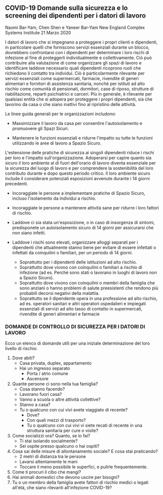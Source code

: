## COVID-19 Domande sulla sicurezza e lo screening dei dipendenti per i datori di lavoro

Naomi Bar-Yam, Chen Shen e Yaneer Bar-Yam
New England Complex Systems Institute
21 Marzo 2020

I datori di lavoro che si impegnano a proteggere i propri clienti e dipendenti, in particolare quelli che forniscono servizi essenziali durante un blocco, dovrebbero confrontarsi con i dipendenti per determinare i loro rischi di infezione al fine di proteggerli individualmente e collettivamente. Ciò può contribuire alla valutazione di come organizzare gli spazi di lavoro e identificare laddove necessario quali dipendenti ricoprono ruoli che richiedono il contatto tra individui. Ciò è particolarmente rilevante per servizi essenziali come supermercati, farmacie, rivendite di generi alimentari e fornitori di assistenza sanitaria, nonché per istituti ad alto rischio come comunità di pensionati, dormitori, case di riposo, strutture di riabilitazione, reparti psichiatrici e carceri. Più in generale, è rilevante per qualsiasi entità che si adopera per proteggere i propri dipendenti, sia che lavorino da casa o che siano inattivi fino al ripristino delle attività.

Le linee guida generali per le organizzazioni includono:

- Massimizzare il lavoro da casa per consentire l'autoisolamento e promuovere gli Spazi Sicuri.

- Mantenere le funzioni essenziali e ridurre l'impatto su tutte le funzioni utilizzando le aree di lavoro a Spazio Sicuro.

L'estensione delle pratiche di sicurezza ai singoli dipendenti riduce i rischi per loro e l'impatto sull'organizzazione. Adoperarsi per capire quanto sia sicuro il loro ambiente al di fuori dell'orario di lavoro diventa essenziale per la sicurezza del luogo di lavoro e per comprendere la sostenibilità del loro contributo durante e dopo questo periodo critico. Il loro ambiente sicuro include il considerare potenziali esposizioni avvenute durante i 14 giorni precedenti.

- Incoraggiate le persone a implementare pratiche di Spazio Sicuro, incluso l'isolamento da individui a rischio.

- Incoraggiate le persone a mantenere attività sane per ridurre i loro fattori di rischio.

- Laddove ci sia stata un'esposizione, o in caso di insorgenza di sintomi, predisponete un autoisolamento sicuro di 14 giorni per assicurarsi che non siano infetti.

- Laddove i rischi sono elevati, organizzare alloggi separati per i dipendenti che attualmente stanno bene per evitare di essere infettati o infettati da coinquilini o familiari, per un periodo di 14 giorni.

  - Soprattutto per i dipendenti delle istituzioni ad alto rischio.
  - Soprattutto dove vivono con coinquilini o familiari a rischio di infezione (ad es. Perché sono stati o lavorano in luoghi di lavoro non a Spazio Sicuro).
  - Soprattutto dove vivono con coinquilini o membri della famiglia che sono anziani o hanno problemi di salute preesistenti che rendono più probabili decorsi negativi della malattia.
  - Soprattutto se il dipendente opera in una professione ad alto rischio, ad es. operatori sanitari e altri operatori ospedalieri e impiegati essenziali di servizi ad alto tasso di contatto in supermercati, rivendite di generi alimentari e farmacie

### DOMANDE DI CONTROLLO DI SICUREZZA PER I DATORI DI LAVORO

Ecco un elenco di domande utili per una iniziale determinazione del loro livello di rischio:

1. Dove abiti?
   - Casa privata, duplex, appartamento
   - Hai un ingresso separato
     - Porta / atrio comune
     - Ascensore
2. Quante persone ci sono nella tua famiglia?
   - Cosa stanno facendo?
   - Lavorano fuori casa?
   - Vanno a scuola o altre attività collettive?
   - Stanno a casa?
   - Tu o qualcuno con cui vivi avete viaggiato di recente?
     - Dove?
     - Con quali mezzi di trasporto?
     - Tu o qualcuno con cui vivi vi siete recati di recente in una struttura sanitaria per cure o visite?
3. Come socializzi ora? Quanto, se lo fai?
   - Ti stai isolando socialmente?
   - Sei ospite presso qualcuno o hai ospiti?
4. Cosa sai delle misure di allontanamento sociale? E cosa stai praticando?
   - 2 metri di distanza tra le persone
   - Lavarsi attentamente le mani
   - Toccare il meno possibile le superfici, e pulirle frequentemente.
5. Come ti procuri il cibo che mangi?
6. Hai animali domestici che devono uscire per bisogni?
7. Tu o un membro della famiglia avete fattori di rischio medici o legati all'età, che siano rilevanti all'infezione COVID-19?
